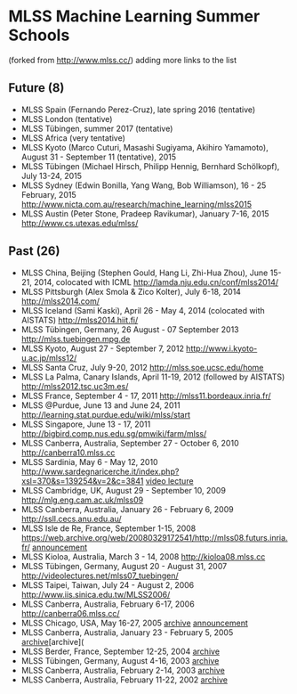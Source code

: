 # MLSS Machine Learning Summer Schools
 (forked from http://www.mlss.cc/) adding more links to the list


## Future (8)
* MLSS Spain (Fernando Perez-Cruz), late spring 2016 (tentative)
* MLSS London (tentative)
* MLSS Tübingen, summer 2017 (tentative)
* MLSS Africa (very tentative)
* MLSS Kyoto (Marco Cuturi, Masashi Sugiyama, Akihiro Yamamoto), August 31 - September 11 (tentative), 2015
* MLSS Tübingen (Michael Hirsch, Philipp Hennig, Bernhard Schölkopf), July 13-24, 2015
* MLSS Sydney (Edwin Bonilla, Yang Wang, Bob Williamson), 16 - 25 February, 2015 http://www.nicta.com.au/research/machine_learning/mlss2015
* MLSS Austin (Peter Stone, Pradeep Ravikumar), January 7-16, 2015 http://www.cs.utexas.edu/mlss/

## Past (26)
* MLSS China, Beijing (Stephen Gould, Hang Li, Zhi-Hua Zhou), June 15-21, 2014, colocated with ICML http://lamda.nju.edu.cn/conf/mlss2014/
* MLSS Pittsburgh (Alex Smola & Zico Kolter), July 6-18, 2014 http://mlss2014.com/
* MLSS Iceland (Sami Kaski), April 26 - May 4, 2014 (colocated with AISTATS) http://mlss2014.hiit.fi/
* MLSS Tübingen, Germany, 26 August - 07 September 2013 http://mlss.tuebingen.mpg.de
* MLSS Kyoto, August 27 - September 7, 2012 http://www.i.kyoto-u.ac.jp/mlss12/
* MLSS Santa Cruz, July 9-20, 2012 http://mlss.soe.ucsc.edu/home
* MLSS La Palma, Canary Islands, April 11-19, 2012 (followed by AISTATS) http://mlss2012.tsc.uc3m.es/
* MLSS France, September 4 - 17, 2011 http://mlss11.bordeaux.inria.fr/
* MLSS @Purdue, June 13 and June 24, 2011 http://learning.stat.purdue.edu/wiki/mlss/start
* MLSS Singapore, June 13 - 17, 2011 http://bigbird.comp.nus.edu.sg/pmwiki/farm/mlss/
* MLSS Canberra, Australia, September 27 - October 6, 2010 http://canberra10.mlss.cc
* MLSS Sardinia, May 6 - May 12, 2010 http://www.sardegnaricerche.it/index.php?xsl=370&s=139254&v=2&c=3841 [video lecture](http://videolectures.net/mlss2010_sardinia/)
* MLSS Cambridge, UK, August 29 - September 10, 2009 http://mlg.eng.cam.ac.uk/mlss09
* MLSS Canberra, Australia, January 26 - February 6, 2009 http://ssll.cecs.anu.edu.au/
* MLSS Isle de Re, France, September 1-15, 2008 https://web.archive.org/web/20080329172541/http://mlss08.futurs.inria.fr/ [announcement](http://eventseer.net/e/7178/) 
* MLSS Kioloa, Australia, March 3 - 14, 2008 http://kioloa08.mlss.cc
* MLSS Tübingen, Germany, August 20 - August 31, 2007 http://videolectures.net/mlss07_tuebingen/
* MLSS Taipei, Taiwan, July 24 - August 2, 2006 http://www.iis.sinica.edu.tw/MLSS2006/
* MLSS Canberra, Australia, February 6-17, 2006 http://canberra06.mlss.cc/
* MLSS Chicago, USA, May 16-27, 2005 [archive](https://web.archive.org/web/20080314055344/http://chicago05.mlss.cc/) [announcement](http://linguistlist.org/LL/fyi/fyi-details.cfm?submissionid=49210)
* MLSS Canberra, Australia, January 23 - February 5, 2005  [archive](https://web.archive.org/web/20060105025204/http://canberra05.mlss.cc/)[archive](
* MLSS Berder, France, September 12-25, 2004 [archive](https://web.archive.org/web/20080406175615/http://www.kyb.tuebingen.mpg.de/mlss04/)
* MLSS Tübingen, Germany, August 4-16, 2003  [archive](https://web.archive.org/web/20080409113424/http://www.kyb.tuebingen.mpg.de/mlss04/mlss03/)
* MLSS Canberra, Australia, February 2-14, 2003 [archive](https://web.archive.org/web/20030607005801/http://mlg.anu.edu.au/summer2003/)
* MLSS Canberra, Australia, February 11-22, 2002 [archive](https://web.archive.org/web/20030607063738/http://mlg.anu.edu.au/summer2002/)
